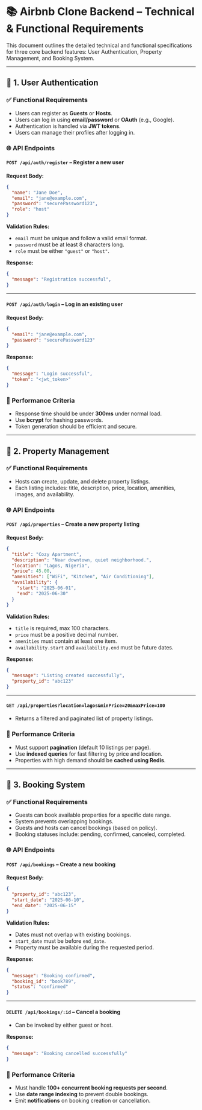 # 📚 Airbnb Clone Backend – Technical & Functional Requirements

This document outlines the detailed technical and functional specifications for three core backend features: User Authentication, Property Management, and Booking System.

---

## 🔐 1. User Authentication

### ✅ Functional Requirements
- Users can register as **Guests** or **Hosts**.
- Users can log in using **email/password** or **OAuth** (e.g., Google).
- Authentication is handled via **JWT tokens**.
- Users can manage their profiles after logging in.

### 🌐 API Endpoints

#### `POST /api/auth/register` – Register a new user

**Request Body:**
```json
{
  "name": "Jane Doe",
  "email": "jane@example.com",
  "password": "securePassword123",
  "role": "host"
}
````

**Validation Rules:**

* `email` must be unique and follow a valid email format.
* `password` must be at least 8 characters long.
* `role` must be either `"guest"` or `"host"`.

**Response:**

```json
{
  "message": "Registration successful",
}
```

---

#### `POST /api/auth/login` – Log in an existing user

**Request Body:**

```json
{
  "email": "jane@example.com",
  "password": "securePassword123"
}
```

**Response:**

```json
{
  "message": "Login successful",
  "token": "<jwt_token>"
}
```

### 🚀 Performance Criteria

* Response time should be under **300ms** under normal load.
* Use **bcrypt** for hashing passwords.
* Token generation should be efficient and secure.

---

## 🏡 2. Property Management

### ✅ Functional Requirements

* Hosts can create, update, and delete property listings.
* Each listing includes: title, description, price, location, amenities, images, and availability.

### 🌐 API Endpoints

#### `POST /api/properties` – Create a new property listing

**Request Body:**

```json
{
  "title": "Cozy Apartment",
  "description": "Near downtown, quiet neighborhood.",
  "location": "Lagos, Nigeria",
  "price": 45.00,
  "amenities": ["WiFi", "Kitchen", "Air Conditioning"],
  "availability": {
    "start": "2025-06-01",
    "end": "2025-06-30"
  }
}
```

**Validation Rules:**

* `title` is required, max 100 characters.
* `price` must be a positive decimal number.
* `amenities` must contain at least one item.
* `availability.start` and `availability.end` must be future dates.

**Response:**

```json
{
  "message": "Listing created successfully",
  "property_id": "abc123"
}
```

---

#### `GET /api/properties?location=lagos&minPrice=20&maxPrice=100`

* Returns a filtered and paginated list of property listings.

### 🚀 Performance Criteria

* Must support **pagination** (default 10 listings per page).
* Use **indexed queries** for fast filtering by price and location.
* Properties with high demand should be **cached using Redis**.

---

## 📅 3. Booking System

### ✅ Functional Requirements

* Guests can book available properties for a specific date range.
* System prevents overlapping bookings.
* Guests and hosts can cancel bookings (based on policy).
* Booking statuses include: pending, confirmed, canceled, completed.

### 🌐 API Endpoints

#### `POST /api/bookings` – Create a new booking

**Request Body:**

```json
{
  "property_id": "abc123",
  "start_date": "2025-06-10",
  "end_date": "2025-06-15"
}
```

**Validation Rules:**

* Dates must not overlap with existing bookings.
* `start_date` must be before `end_date`.
* Property must be available during the requested period.

**Response:**

```json
{
  "message": "Booking confirmed",
  "booking_id": "book789",
  "status": "confirmed"
}
```

---

#### `DELETE /api/bookings/:id` – Cancel a booking

* Can be invoked by either guest or host.

**Response:**

```json
{
  "message": "Booking cancelled successfully"
}
```

### 🚀 Performance Criteria

* Must handle **100+ concurrent booking requests per second**.
* Use **date range indexing** to prevent double bookings.
* Emit **notifications** on booking creation or cancellation.
